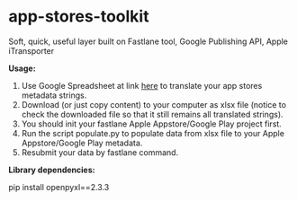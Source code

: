 # app-stores-toolkit
Soft, quick, useful layer built on Fastlane tool, Google Publishing API, Apple iTransporter

**Usage:**

1. Use Google Spreadsheet at link [here](https://docs.google.com/spreadsheets/d/1gvd1y6YNyPNxqCYm324svAP2a3JFQnX9m9AtbIi2ZQQ/edit?usp=sharing) to translate your app stores metadata strings.
2. Download (or just copy content) to your computer as xlsx file (notice to check the downloaded file so that it still remains all translated strings).
3. You should init your fastlane Apple Appstore/Google Play project first.
3. Run the script populate.py to populate data from xlsx file to your Apple Appstore/Google Play metadata.
4. Resubmit your data by fastlane command.

**Library dependencies:**

pip install openpyxl==2.3.3